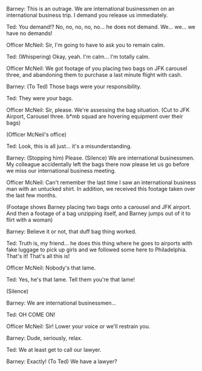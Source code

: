 Barney: This is an outrage. We are international businessmen on an international business trip. I demand you release us immediately.

Ted: You demand!? No, no, no, no, no... he does not demand. We... we... we have no demands!

Officer McNeil: Sir, I'm going to have to ask you to remain calm.

Ted: (Whispering) Okay, yeah. I'm calm... I'm totally calm.

Officer McNeil: We got footage of you placing two bags on JFK carousel three, and abandoning them to purchase a last minute flight with cash.

Barney: (To Ted) Those bags were your responsibility.

Ted: They were your bags.

Officer McNeil: Sir, please. We're assessing the bag situation.
(Cut to JFK Airport, Carousel three. b*mb squad are hovering equipment over their bags)

(Officer McNeil's office)

Ted: Look, this is all just... it's a misunderstanding.

Barney: (Stopping him) Please. (Silence) We are international businessmen. My colleague accidentally left the bags there now please let us go before we miss our international business meeting.

Officer McNeil: Can't remember the last time I saw an international business man with an untucked shirt. In addition, we received this footage taken over the last few months.

(Footage shows Barney placing two bags onto a carousel and JFK airport. And then a footage of a bag unzipping itself, and Barney jumps out of it to flirt with a woman)

Barney: Believe it or not, that duff bag thing worked.

Ted: Truth is, my friend... he does this thing where he goes to airports with fake luggage to pick up girls and we followed some here to Philadelphia. That's it! That's all this is!

Officer McNeil: Nobody's that lame.

Ted: Yes, he's that lame. Tell them you're that lame!

(Silence)

Barney: We are international businessmen...

Ted: OH COME ON!

Officer McNeil: Sir! Lower your voice or we'll restrain you.

Barney: Dude, seriously, relax.

Ted: We at least get to call our lawyer.

Barney: Exactly! (To Ted) We have a lawyer?
